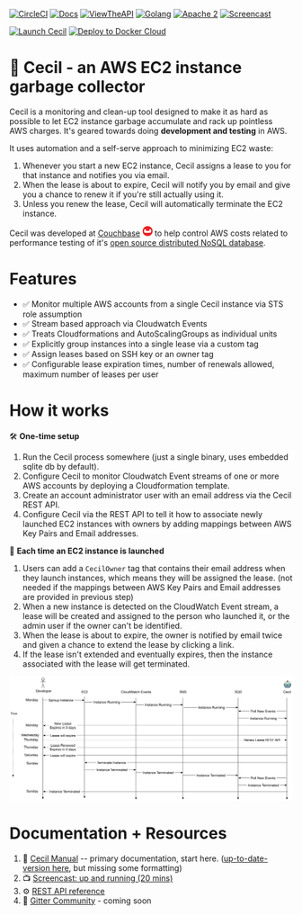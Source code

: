[![CircleCI](https://circleci.com/gh/tleyden/cecil.svg?style=svg&circle-token=95a33d3c7729a0423eb4acdf306a8ebf398647d3)](https://circleci.com/gh/tleyden/cecil) [![Docs](https://img.shields.io/badge/Docs-latest-brightgreen.svg)](http://tleyden-misc.s3.amazonaws.com/cecil/index.html) [![ViewTheAPI](https://img.shields.io/badge/REST%20API-latest-brightgreen.svg)](http://cecil.viewtheapi.io)  [![Golang](https://img.shields.io/badge/Go-1.8-blue.svg)](https://golang.org/) [![Apache 2](https://img.shields.io/badge/license-Apache%202-blue.svg )](https://www.apache.org/licenses/LICENSE-2.0) [![Screencast](https://img.shields.io/badge/screencast-20mins-yellow.svg )](http://tleyden-misc.s3.amazonaws.com/cecil/CecilScreencastHD.mp4) 

[![Launch Cecil](https://s3.amazonaws.com/cloudformation-examples/cloudformation-launch-stack.png)](https://console.aws.amazon.com/cloudformation/home?region=us-east-1#/stacks/new?stackName=CecilRootStack&templateURL=http://tleyden-misc.s3.amazonaws.com/cecil/cecil-root.template) [![Deploy to Docker Cloud](https://files.cloud.docker.com/images/deploy-to-dockercloud.svg)](https://cloud.docker.com/stack/deploy/?repo=https://github.com/tleyden/cecil) 


# 🤖 Cecil - an AWS EC2 instance garbage collector

Cecil is a monitoring and clean-up tool designed to make it as hard as possible to let EC2 instance garbage accumulate and rack up pointless AWS charges.  It's geared towards doing **development and testing** in AWS.

It uses automation and a self-serve approach to minimizing EC2 waste:

1. Whenever you start a new EC2 instance, Cecil assigns a lease to you for that instance and notifies you via email.
1. When the lease is about to expire, Cecil will notify you by email and give you a chance to renew it if you're still actually using it.
1. Unless you renew the lease, Cecil will automatically terminate the EC2 instance.

Cecil was developed at [Couchbase](http://www.couchbase.com) [![Couchbase](docs/images/couchbase.png)](http://www.couchbase.com) to help control AWS costs related to performance testing of it's [open source distributed NoSQL database](https://developer.couchbase.com/documentation/server/current/architecture/architecture-intro.html).


# Features

* ✅ Monitor multiple AWS accounts from a single Cecil instance via STS role assumption
* ✅ Stream based approach via Cloudwatch Events
* ✅ Treats Cloudformations and AutoScalingGroups as individual units
* ✅ Explicitly group instances into a single lease via a custom tag
* ✅ Assign leases based on SSH key or an owner tag
* ✅ Configurable lease expiration times, number of renewals allowed, maximum number of leases per user

# How it works

🛠 **One-time setup**

1. Run the Cecil process somewhere (just a single binary, uses embedded sqlite db by default). 
1. Configure Cecil to monitor Cloudwatch Event streams of one or more AWS accounts by deploying a Cloudformation template.
1. Create an account administrator user with an email address via the Cecil REST API.
1. Configure Cecil via the REST API to tell it how to associate newly launched EC2 instances with owners by adding mappings between AWS Key Pairs and Email addresses.

🚀 **Each time an EC2 instance is launched**

1. Users can add a `CecilOwner` tag that contains their email address when they launch instances, which means they will be assigned the lease.  (not needed if the mappings between AWS Key Pairs and Email addresses are provided in previous step)
1. When a new instance is detected on the CloudWatch Event stream, a lease will be created and assigned to the person who launched it, or the admin user if the owner can't be identified.
1. When the lease is about to expire, the owner is notified by email twice and given a chance to extend the lease by clicking a link.
1. If the lease isn't extended and eventually expires, then the instance associated with the lease will get terminated.

![](docs/images/interaction-diagram.png)

# Documentation + Resources

1. 📓 [Cecil Manual](http://tleyden-misc.s3.amazonaws.com/cecil/index.html) -- primary documentation, start here.  ([up-to-date-version here](docs/index.asciidoc), but missing some formatting)
1. 📺 [Screencast: up and running (20 mins)](http://tleyden-misc.s3.amazonaws.com/cecil/CecilScreencastHD.mp4)
1. ⚙ [REST API reference](http://cecil.viewtheapi.io)
1. 📰 [Gitter Community](https://gitter.im/tleyden/cecil) - coming soon






